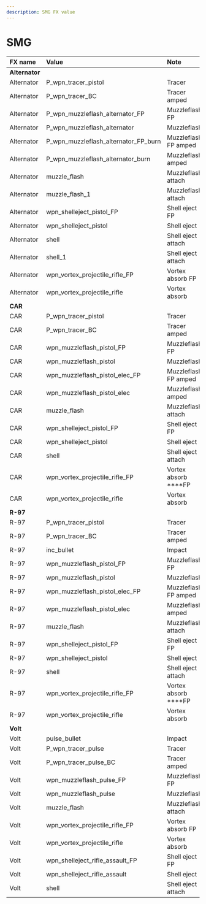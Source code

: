 ```yaml
---
description: SMG FX value
---
```


# SMG

| FX name | Value | Note |
| :--- | :--- | :--- |
| **Alternator** |  |  |
| Alternator | P\_wpn\_tracer\_pistol | Tracer |
| Alternator | P\_wpn\_tracer\_BC | Tracer amped |
| Alternator | P\_wpn\_muzzleflash\_alternator\_FP | Muzzleflash FP |
| Alternator | P\_wpn\_muzzleflash\_alternator | Muzzleflash |
| Alternator | P\_wpn\_muzzleflash\_alternator\_FP\_burn | Muzzleflash FP amped |
| Alternator | P\_wpn\_muzzleflash\_alternator\_burn | Muzzleflash amped |
| Alternator | muzzle\_flash | Muzzleflash attach |
| Alternator | muzzle\_flash\_1 | Muzzleflash attach |
| Alternator | wpn\_shelleject\_pistol\_FP | Shell eject FP |
| Alternator | wpn\_shelleject\_pistol | Shell eject |
| Alternator | shell | Shell eject attach |
| Alternator | shell\_1 | Shell eject attach |
| Alternator | wpn\_vortex\_projectile\_rifle\_FP | Vortex absorb FP |
| Alternator | wpn\_vortex\_projectile\_rifle | Vortex absorb |
| **CAR** |  |  |
| CAR | P\_wpn\_tracer\_pistol | Tracer |
| CAR | P\_wpn\_tracer\_BC | Tracer amped |
| CAR | wpn\_muzzleflash\_pistol\_FP | Muzzleflash FP |
| CAR | wpn\_muzzleflash\_pistol | Muzzleflash |
| CAR | wpn\_muzzleflash\_pistol\_elec\_FP | Muzzleflash FP amped |
| CAR | wpn\_muzzleflash\_pistol\_elec | Muzzleflash amped |
| CAR | muzzle\_flash | Muzzleflash attach |
| CAR | wpn\_shelleject\_pistol\_FP | Shell eject FP |
| CAR | wpn\_shelleject\_pistol | Shell eject |
| CAR | shell | Shell eject attach |
| CAR | wpn\_vortex\_projectile\_rifle\_FP | Vortex absorb ****FP |
| CAR | wpn\_vortex\_projectile\_rifle | Vortex absorb |
| **R-97** |  |  |
| R-97 | P\_wpn\_tracer\_pistol | Tracer |
| R-97 | P\_wpn\_tracer\_BC | Tracer amped |
| R-97 | inc\_bullet | Impact |
| R-97 | wpn\_muzzleflash\_pistol\_FP | Muzzleflash FP |
| R-97 | wpn\_muzzleflash\_pistol | Muzzleflash |
| R-97 | wpn\_muzzleflash\_pistol\_elec\_FP | Muzzleflash FP amped |
| R-97 | wpn\_muzzleflash\_pistol\_elec | Muzzleflash amped |
| R-97 | muzzle\_flash | Muzzleflash attach |
| R-97 | wpn\_shelleject\_pistol\_FP | Shell eject FP |
| R-97 | wpn\_shelleject\_pistol | Shell eject |
| R-97 | shell | Shell eject attach |
| R-97 | wpn\_vortex\_projectile\_rifle\_FP | Vortex absorb ****FP |
| R-97 | wpn\_vortex\_projectile\_rifle | Vortex absorb |
| **Volt** |  |  |
| Volt | pulse\_bullet | Impact |
| Volt | P\_wpn\_tracer\_pulse | Tracer |
| Volt | P\_wpn\_tracer\_pulse\_BC | Tracer amped |
| Volt | wpn\_muzzleflash\_pulse\_FP | Muzzleflash FP |
| Volt | wpn\_muzzleflash\_pulse | Muzzleflash |
| Volt | muzzle\_flash | Muzzleflash attach |
| Volt | wpn\_vortex\_projectile\_rifle\_FP | Vortex absorb FP |
| Volt | wpn\_vortex\_projectile\_rifle | Vortex absorb |
| Volt | wpn\_shelleject\_rifle\_assault\_FP | Shell eject FP |
| Volt | wpn\_shelleject\_rifle\_assault | Shell eject |
| Volt | shell | Shell eject attach |

